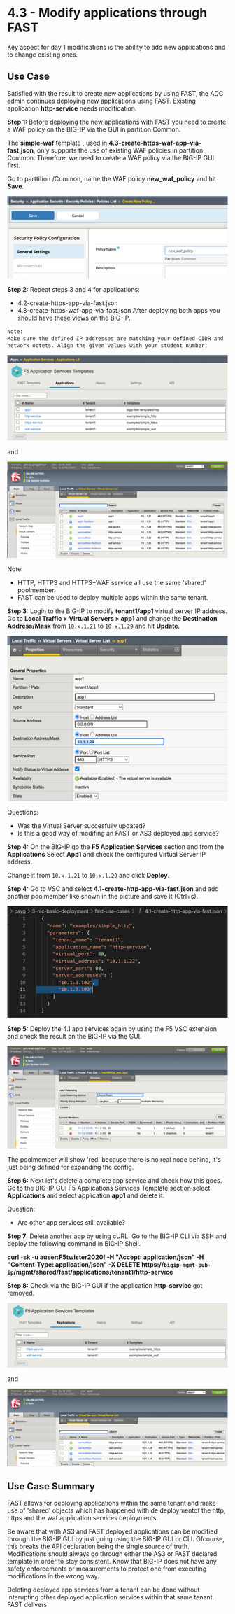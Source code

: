 # 4.3 - Modify applications through FAST

Key aspect for day 1 modifications is the ability to add new applications and to change existing ones.


## Use Case
Satisfied with the result to create new applications by using FAST, the ADC admin continues deploying new applications using FAST. Existing application **http-service** needs modification.


**Step 1:** Before deploying the new applications with FAST you need to create a WAF policy on the BIG-IP via the GUI in partition Common. 

The **simple-waf** template , used in **4.3-create-https-waf-app-via-fast.json**, only supports the use of existing WAF policies in partition Common. Therefore, we need to create a WAF policy via the BIG-IP GUI first.

Go to parttition /Common, name the WAF policy **new_waf_policy** and hit **Save**.

![](../png/module4/task4_3_p1.png)

**Step 2:** Repeat steps 3 and 4 for applications:
* 4.2-create-https-app-via-fast.json
* 4.3-create-https-waf-app-via-fast.json
After deploying both apps you should have these views on the BIG-IP.

```
Note:
Make sure the defined IP addresses are matching your defined CIDR and network octets. Align the given values with your student number.
```

![](../png/module4/task4_3_p2.png)

and

![](../png/module4/task4_3_p3.png)

Note:
- HTTP, HTTPS and HTTPS+WAF service all use the same 'shared' poolmember.
- FAST can be used to deploy multiple apps within the same tenant.

**Step 3:** Login to the BIG-IP to modify **tenant1/app1** virtual server IP address. Go to **Local Traffic > Virtual Servers > app1** and change the **Destination Address/Mask** from `10.x.1.21` to `10.x.1.29` and hit **Update**.

![](../png/module4/task4_3_p4.png)

Questions:
* Was the Virtual Server succesfully updated?
* Is this a good way of modifing an FAST or AS3 deployed app service?

**Step 4:** On the BIG-IP go the **F5 Application Services** section and from the **Applications** Select **App1** and check the configured Virtual Server IP address.

Change it from `10.x.1.21` to `10.x.1.29` and click **Deploy**.

**Step 4:** Go to VSC and select **4.1-create-http-app-via-fast.json** and add another poolmember like shown in the picture and save it (Ctrl+s).

![](../png/module4/task4_3_p5.png)

**Step 5:** Deploy the 4.1 app services again by using the F5 VSC extension and check the result on the BIG-IP via the GUI.

![](../png/module4/task4_3_p6.png)

The poolmember will show 'red' because there is no real node behind, it's just being defined for expanding the config.

**Step 6:** Next let's delete a complete app service and check how this goes. Go to the BIG-IP GUI F5 Applications Services Template section select **Applications** and select application **app1** and delete it.

Question:
* Are other app services still available?

**Step 7:** Delete another app by using cURL. Go to the BIG-IP CLI via SSH and deploy the following command in BIG-IP Shell. 

**curl -sk -u auser:F5twister2020! -H "Accept: application/json" -H "Content-Type: application/json" -X DELETE https://`bigip-mgmt-pub-ip`/mgmt/shared/fast/applications/tenant1/http-service**

**Step 8:** Check via the BIG-IP GUI if the application **http-service** got removed.

![](../png/module4/task4_3_p7.png)

and

![](../png/module4/task4_3_p8.png)

## Use Case Summary
FAST allows for deploying applications within the same tenant and make use of 'shared' objects which has happened with de deploymentof the http, https and the waf application services deployments.

Be aware that with AS3 and FAST deployed applications can be modified through the BIG-IP GUI by just going using the BIG-IP GUI or CLI. Ofcourse, this breaks the API declaration being the single source of truth. Modifications should always go through either the AS3 or FAST declared template in order to stay consistent. Know that BIG-IP does not have any safety enforcements or measurements to protect one from executing modifications in the wrong way.

Deleting deployed app services from a tenant can be done without interupting other deployed application services within that same tenant. FAST delivers 